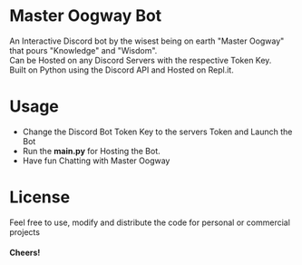 # Master Oogway Bot
An Interactive Discord bot by the wisest being on earth "Master Oogway" that pours "Knowledge" and "Wisdom".<br>
Can be Hosted on any Discord Servers with the respective Token Key. <br>
Built on Python using the Discord API and Hosted on Repl.it. <br>

# Usage
+ Change the Discord Bot Token Key to the servers Token and Launch the Bot
+ Run the **main.py** for Hosting the Bot.
+ Have fun Chatting with Master Oogway

# License
Feel free to use, modify and distribute the code for personal or commercial projects <br>
#### Cheers!

